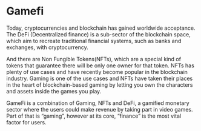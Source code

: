 # Gamefi

Today, cryptocurrencies and blockchain has gained worldwide acceptance. The DeFi (Decentralized finance) is a sub-sector of the blockchain space, which aim to recreate traditional financial systems, such as banks and exchanges, with cryptocurrency.&#x20;

And there are Non Fungible Tokens(NFTs), which are a special kind of tokens that guarantee there will be only one owner for that token. NFTs has plenty of use cases and have recently become popular in the blockchain industry. Gaming is one of the use cases and NFTs have taken their places in the heart of blockchain-based gaming by letting you own the characters and assets inside the games you play.&#x20;

GameFi is a combination of Gaming, NFTs and DeFi, a gamified monetary sector where the users could make revenue by taking part in video games. Part of that is “gaming”, however at its core, “finance” is the most vital factor for users.
